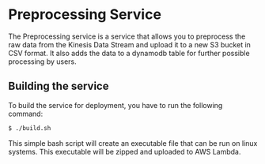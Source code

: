 # Preprocessing Service

The Preprocessing service is a service that allows you to preprocess the raw data from the
Kinesis Data Stream and upload it to a new S3 bucket in CSV format. It also adds the data
to a dynamodb table for further possible processing by users.

## Building the service

To build the service for deployment, you have to run the following command:

```sh
$ ./build.sh
```

This simple bash script will create an executable file that can be run on linux systems.
This executable will be zipped and uploaded to AWS Lambda.